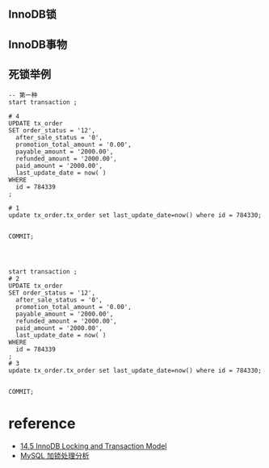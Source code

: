 ## InnoDB锁

## InnoDB事物

## 死锁举例




```
-- 第一种
start transaction ;

# 4
UPDATE tx_order
SET order_status = '12',
  after_sale_status = '0',
  promotion_total_amount = '0.00',
  payable_amount = '2000.00',
  refunded_amount = '2000.00',
  paid_amount = '2000.00',
  last_update_date = now( )
WHERE
  id = 784339
;

# 1
update tx_order.tx_order set last_update_date=now() where id = 784330;


COMMIT;




start transaction ;
# 2
UPDATE tx_order
SET order_status = '12',
  after_sale_status = '0',
  promotion_total_amount = '0.00',
  payable_amount = '2000.00',
  refunded_amount = '2000.00',
  paid_amount = '2000.00',
  last_update_date = now( )
WHERE
  id = 784339
;
# 3
update tx_order.tx_order set last_update_date=now() where id = 784330;


COMMIT;
```

# reference
* [14.5 InnoDB Locking and Transaction Model](https://dev.mysql.com/doc/refman/5.7/en/innodb-locking-transaction-model.html)
* [MySQL 加锁处理分析](http://hedengcheng.com/?p=771#_Toc374698318)